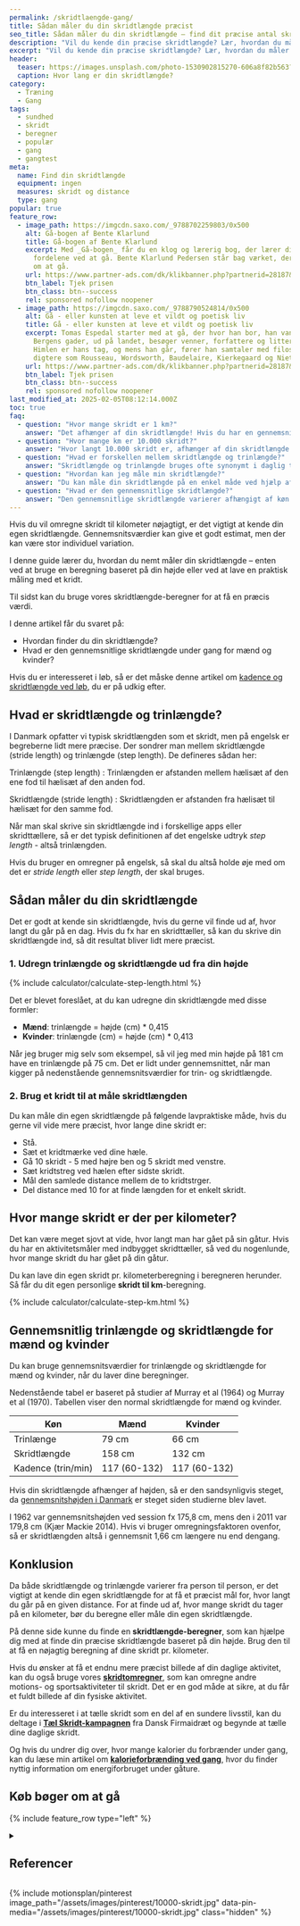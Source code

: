 ```yaml
---
permalink: /skridtlaengde-gang/
title: Sådan måler du din skridtlængde præcist
seo_title: Sådan måler du din skridtlængde – find dit præcise antal skridt per km
description: "Vil du kende din præcise skridtlængde? Lær, hvordan du måler den med en nem metode eller bruger vores beregner til at finde ud af, hvor mange skridt du tager per kilometer"
excerpt: "Vil du kende din præcise skridtlængde? Lær, hvordan du måler den med en nem metode eller bruger vores beregner til at finde ud af, hvor mange skridt du tager per kilometer"
header:
  teaser: https://images.unsplash.com/photo-1530902815270-606a8f82b563?ixlib=rb-4.0.3&ixid=M3wxMjA3fDB8MHxwaG90by1wYWdlfHx8fGVufDB8fHx8fA%3D%3D&auto=format&fit=crop&h=300&w=400&q=10
  caption: Hvor lang er din skridtlængde?
category:
  - Træning
  - Gang
tags:
  - sundhed
  - skridt
  - beregner
  - populær
  - gang
  - gangtest
meta:
  name: Find din skridtlængde
  equipment: ingen
  measures: skridt og distance
  type: gang
popular: true
feature_row:
  - image_path: https://imgcdn.saxo.com/_9788702259803/0x500
    alt: Gå-bogen af Bente Klarlund
    title: Gå-bogen af Bente Klarlund
    excerpt: Med _Gå-bogen_ får du en klog og lærerig bog, der lærer dig om alle
      fordelene ved at gå. Bente Klarlund Pedersen står bag værket, der handler
      om at gå.
    url: https://www.partner-ads.com/dk/klikbanner.php?partnerid=28187&bannerid=43264&htmlurl=https://www.saxo.com/dk/gaa-bogen_bente-klarlund-pedersen_indbundet_9788702259803
    btn_label: Tjek prisen
    btn_class: btn--success
    rel: sponsored nofollow noopener
  - image_path: https://imgcdn.saxo.com/_9788790524814/0x500
    alt: Gå - eller kunsten at leve et vildt og poetisk liv
    title: Gå - eller kunsten at leve et vildt og poetisk liv
    excerpt: Tomas Espedal starter med at gå, der hvor han bor, han vandrer i
      Bergens gader, ud på landet, besøger venner, forfattere og litterater.
      Himlen er hans tag, og mens han går, fører han samtaler med filosoffer og
      digtere som Rousseau, Wordsworth, Baudelaire, Kierkegaard og Nietzsche.
    url: https://www.partner-ads.com/dk/klikbanner.php?partnerid=28187&bannerid=43264&htmlurl=https://www.saxo.com/dk/gaa-eller-kunsten-at-leve-et-vildt-og-poetisk-liv_tomas-espedal_haeftet_9788790524814
    btn_label: Tjek prisen
    btn_class: btn--success
    rel: sponsored nofollow noopener
last_modified_at: 2025-02-05T08:12:14.000Z
toc: true
faq:
  - question: "Hvor mange skridt er 1 km?"
    answer: "Det afhænger af din skridtlængde! Hvis du har en gennemsnitlig skridtlængde, kan du bruge den til at beregne, hvor mange skridt du tager på 1 km. Hvis din skridtlængde er 158 cm (for mænd) eller 132 cm (for kvinder), kan du bruge følgende formel til at estimere antallet af skridt på 1 km:\n\n- **Mænd**: 1 km / 1,58 m = cirka 633 skridt\n- **Kvinder**: 1 km / 1,32 m = cirka 757 skridt\n\nDu kan også bruge vores **skridtlængde-beregner** til at få et præcist tal baseret på din egen skridtlængde."
  - question: "Hvor mange km er 10.000 skridt?"
    answer: "Hvor langt 10.000 skridt er, afhænger af din skridtlængde. Hvis din skridtlængde er omkring 158 cm (for mænd) eller 132 cm (for kvinder), kan du beregne det som følger:\n\n- **Mænd** (gennemsnitlig skridtlængde på 158 cm): 10.000 skridt = ca. 6,3 km\n- **Kvinder** (gennemsnitlig skridtlængde på 132 cm): 10.000 skridt = ca. 5,7 km\n\nHvis du vil finde ud af præcis, hvor mange km du går på 10.000 skridt, kan du bruge vores **beregner** til at få en nøjagtig beregning baseret på din individuelle skridtlængde."
  - question: "Hvad er forskellen mellem skridtlængde og trinlængde?"
    answer: "Skridtlængde og trinlængde bruges ofte synonymt i daglig tale, men der er en forskel. Trinlængde (step length) er afstanden mellem hælisæt af den ene fod til hælisæt af den anden fod, mens skridtlængde (stride length) er afstanden mellem hælisæt af den samme fod (to skridt). Når du bruger en app eller en skridttæller, er det normalt trinlængde, du skal indtaste. Sørg derfor for at vide, hvilken værdi der kræves, når du bruger en skridttæller."
  - question: "Hvordan kan jeg måle min skridtlængde?"
    answer: "Du kan måle din skridtlængde på en enkel måde ved hjælp af et kridt og en måling:\n\n1. Sæt et kridtmærke ved hælen på din sko.\n2. Gå 10 skridt (5 med højre ben og 5 med venstre).\n3. Mål afstanden mellem de to kridtstreger.\n4. Del afstanden med 10 for at finde længden af et skridt.\n\nAlternativt kan du bruge vores **beregner** til at udregne din skridtlængde baseret på din højde."
  - question: "Hvad er den gennemsnitlige skridtlængde?"
    answer: "Den gennemsnitlige skridtlængde varierer afhængigt af køn og højde. For mænd er den gennemsnitlige skridtlængde omkring 158 cm, mens kvinder har en gennemsnitlig skridtlængde på 132 cm. Skridtlængden kan dog variere meget afhængigt af din kropsbygning og gangstil. Brug vores beregner for at finde din præcise skridtlængde!"
---
```


Hvis du vil omregne skridt til kilometer nøjagtigt, er det vigtigt at kende din egen skridtlængde. Gennemsnitsværdier kan give et godt estimat, men der kan være stor individuel variation.

I denne guide lærer du, hvordan du nemt måler din skridtlængde – enten ved at bruge en beregning baseret på din højde eller ved at lave en praktisk måling med et kridt. 

Til sidst kan du bruge vores skridtlængde-beregner for at få en præcis værdi.

I denne artikel får du svaret på:

- Hvordan finder du din skridtlængde? 
- Hvad er den gennemsnitlige skridtlængde under gang for mænd og kvinder?

Hvis du er interesseret i løb, så er det måske denne artikel om [kadence og skridtlængde ved løb](/gennemsnitlige-skridtlaengde-kadence-loeb/), du er på udkig efter.

## Hvad er skridtlængde og trinlængde?

I Danmark opfatter vi typisk skridtlængden som et skridt, men på engelsk er begreberne lidt mere præcise. Der sondrer man mellem skridtlængde (stride length) og trinlængde (step length). De defineres sådan her:

Trinlængde (step length)
: Trinlængden er afstanden mellem hælisæt af den ene fod til hælisæt af den anden fod.

Skridtlængde (stride length)
: Skridtlængden er afstanden fra hælisæt til hælisæt for den samme fod.

Når man skal skrive sin skridtlængde ind i forskellige apps eller skridttællere, så er det typisk definitionen af det engelske udtryk _step length_ - altså trinlængden.

Hvis du bruger en omregner på engelsk, så skal du altså holde øje med om det er _stride length_ eller _step length_, der skal bruges.

## Sådan måler du din skridtlængde

Det er godt at kende sin skridtlængde, hvis du gerne vil finde ud af, hvor langt du går på en dag. Hvis du fx har en skridttæller, så kan du skrive din skridtlængde ind, så dit resultat bliver lidt mere præcist.

### 1. Udregn trinlængde og skridtlængde ud fra din højde

{% include calculator/calculate-step-length.html %}

Det er blevet foreslået, at du kan udregne din skridtlængde med disse formler:

- **Mænd**: trinlængde = højde (cm) * 0,415
- **Kvinder**: trinlængde (cm) = højde (cm) * 0,413

Når jeg bruger mig selv som eksempel, så vil jeg med min højde på 181 cm have en trinlængde på 75 cm. Det er lidt under gennemsnittet, når man kigger på nedenstående gennemsnitsværdier for trin- og skridtlængde.

### 2. Brug et kridt til at måle skridtlængden

Du kan måle din egen skridtlængde på følgende lavpraktiske måde, hvis du gerne vil vide mere præcist, hvor lange dine skridt er:

- Stå.
- Sæt et kridtmærke ved dine hæle.
- Gå 10 skridt - 5 med højre ben og 5 skridt med venstre.
- Sæt kridtstreg ved hælen efter sidste skridt.
- Mål den samlede distance mellem de to kridtstrger.
- Del distance med 10 for at finde længden for et enkelt skridt.

## Hvor mange skridt er der per kilometer?

Det kan være meget sjovt at vide, hvor langt man har gået på sin gåtur. Hvis du har en aktivitetsmåler med indbygget skridttæller, så ved du nogenlunde, hvor mange skridt du har gået på din gåtur.

Du kan lave din egen skridt pr. kilometerberegning i beregneren herunder. Så får du dit egen personlige **skridt til km**-beregning.

{% include calculator/calculate-step-km.html %}

## Gennemsnitlig trinlængde og skridtlængde for mænd og kvinder

Du kan bruge gennemsnitsværdier for trinlængde og skridtlængde for mænd og kvinder, når du laver dine beregninger.

Nedenstående tabel er baseret på studier af Murray et al (1964) og Murray et al (1970). Tabellen viser den normal skridtlængde for mænd og kvinder.

| Køn                | Mænd         | Kvinder      |
|--------------------|--------------|--------------|
| Trinlænge          | 79 cm        | 66 cm        |
| Skridtlængde       | 158 cm       | 132 cm       |
| Kadence (trin/min) | 117 (60-132) | 117 (60-132) |

Hvis din skridtlængde afhænger af højden, så er den sandsynligvis steget, da [gennemsnitshøjden i Danmark](/hvad-er-gennemsnitshoejden-i-danmark/) er steget siden studierne blev lavet.

I 1962 var gennemsnitshøjden ved session fx 175,8 cm, mens den i 2011 var 179,8 cm (Kjær Mackie 2014). Hvis vi bruger omregningsfaktoren ovenfor, så er skridtlængden altså i gennemsnit 1,66 cm længere nu end dengang.

## Konklusion

Da både skridtlængde og trinlængde varierer fra person til person, er det vigtigt at kende din egen skridtlængde for at få et præcist mål for, hvor langt du går på en given distance. For at finde ud af, hvor mange skridt du tager på en kilometer, bør du beregne eller måle din egen skridtlængde.

På denne side kunne du finde en **skridtlængde-beregner**, som kan hjælpe dig med at finde din præcise skridtlængde baseret på din højde. Brug den til at få en nøjagtig beregning af dine skridt pr. kilometer.

Hvis du ønsker at få et endnu mere præcist billede af din daglige aktivitet, kan du også bruge vores **[skridtomregner](/omregn-motion-aktivitet-sport-til-skridt/)**, som kan omregne andre motions- og sportsaktiviteter til skridt. Det er en god måde at sikre, at du får et fuldt billede af din fysiske aktivitet.

Er du interesseret i at tælle skridt som en del af en sundere livsstil, kan du deltage i **[Tæl Skridt-kampagnen](/artikel/tael-skridt/)** fra Dansk Firmaidræt og begynde at tælle dine daglige skridt.

Og hvis du undrer dig over, hvor mange kalorier du forbrænder under gang, kan du læse min artikel om **[kalorieforbrænding ved gang](/forbraending-ved-gaa-gang/)**, hvor du finder nyttig information om energiforbruget under gåture.

## Køb bøger om at gå

{% include feature_row type="left" %}

<details markdown="1" class="references">
  <summary><h2 id="references">Referencer</h2></summary>

- Holden, M. K., K. M. Gill, og M. R. Magliozzi. 1986. “Gait Assessment for Neurologically Impaired Patients. Standards for Outcome Assessment”. Physical Therapy 66 (10): 1530–39. <https://doi.org/10.1093/ptj/66.10.1530>.
- “Kjær Mackie og Dänemark - 2014 - 65 år i tal Danmark siden 2. verdenskrig.pdf”. u.å. Set 25. juni 2020. <https://www.dst.dk/Site/Dst/Udgivelser/GetPubFile.aspx?id=19228&sid=65aarital>.
- Murray, M. P., A. B. Drought, og R. C. Kory. 1964. “WALKING PATTERNS OF NORMAL MEN”. The Journal of Bone and Joint Surgery. American Volume 46 (marts): 335–60.
- Murray, M. P., R. C. Kory, og S. B. Sepic. 1970. “Walking Patterns of Normal Women”. Archives of Physical Medicine and Rehabilitation 51 (11): 637–50.
- Stuberg, W. A., V. L. Colerick, D. J. Blanke, og W. Bruce. 1988. “Comparison of a Clinical Gait Analysis Method Using Videography and Temporal-Distance Measures with 16-Mm Cinematography”. Physical Therapy 68 (8): 1221–25.
- Tudor-Locke, Catrine, Cora L. Craig, John P. Thyfault, og John C. Spence. 2013. “A Step-Defined Sedentary Lifestyle Index: <5000 Steps/Day”. Applied Physiology, Nutrition, and Metabolism 38 (2): 100–114. <https://doi.org/10.1139/apnm-2012-0235>.
</details>

{% include motionsplan/pinterest image_path="/assets/images/pinterest/10000-skridt.jpg" data-pin-media="/assets/images/pinterest/10000-skridt.jpg" class="hidden" %}
